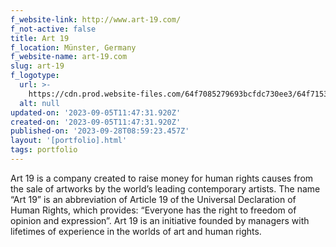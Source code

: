 ```yaml
---
f_website-link: http://www.art-19.com/
f_not-active: false
title: Art 19
f_location: Münster, Germany
f_website-name: art-19.com
slug: art-19
f_logotype:
  url: >-
    https://cdn.prod.website-files.com/64f7085279693bcfdc730ee3/64f71538a723134849da2a68_Art%2019.jpg
  alt: null
updated-on: '2023-09-05T11:47:31.920Z'
created-on: '2023-09-05T11:47:31.920Z'
published-on: '2023-09-28T08:59:23.457Z'
layout: '[portfolio].html'
tags: portfolio
---
```


Art 19 is a company created to raise money for human rights causes from the sale of artworks by the world’s leading contemporary artists. The name “Art 19” is an abbreviation of Article 19 of the Universal Declaration of Human Rights, which provides: “Everyone has the right to freedom of opinion and expression”. Art 19 is an initiative founded by managers with lifetimes of experience in the worlds of art and human rights.  

  

‍
